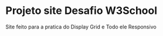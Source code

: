 # Projeto site Desafio W3School
 Site feito para a pratica do Display Grid e Todo ele Responsivo
 
 
